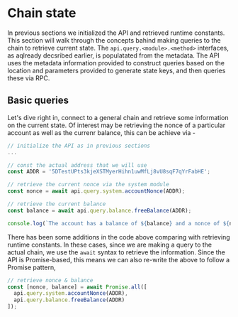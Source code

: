# Chain state

In previous sections we initialized the API and retrieved runtime constants. This section will walk through the concepts bahind making queries to the chain to retrieve current state. The `api.query.<module>.<method>` interfaces, as aqlready decsribed earlier, is populatated from the metadata. The API uses the metadata information provided to construct queries based on the location and parameters provided to generate state keys, and then  queries these via RPC.

## Basic queries

Let's dive right in, connect to a general chain and retrieve some information on the current state. Of interest may be retrieving the nonce of a particular account as well as the currenr balance, this can be achieve via -

```js
// initialize the API as in previous sections
...

// const the actual address that we will use
const ADDR = '5DTestUPts3kjeXSTMyerHihn1uwMfLj8vU8sqF7qYrFabHE';

// retrieve the current nonce via the system module
const nonce = await api.query.system.accountNonce(ADDR);

// retrieve the current balance
const balance = await api.query.balance.freeBalance(ADDR);

console.log(`The account has a balance of ${balance} and a nonce of ${nonce}`);
```

There has been some additions in the code above comparing with retrieving runtime constants. In these cases, since we are making a query to the actual chain, we use the `await` syntax to retrieve the information. Since the API is Promise-based, this means we can also re-write the above to follow a Promise pattern,

```js
// retrieve nonce & balance
const [nonce, balance] = await Promise.all([
  api.query.system.accountNonce(ADDR),
  api.query.balance.freeBalance(ADDR)
]);
```
